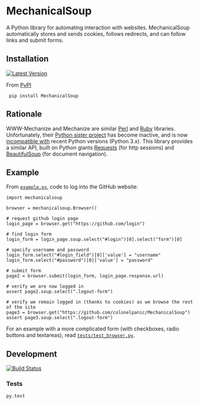 MechanicalSoup
==============

A Python library for automating interaction with websites. MechanicalSoup automatically stores and sends cookies, follows redirects, and can follow links and submit forms.

Installation
------

[![Latest Version](https://pypip.in/version/MechanicalSoup/badge.svg)](https://pypi.python.org/pypi/MechanicalSoup/)

From [PyPI](https://pypi.python.org/pypi/MechanicalSoup/)

     pip install MechanicalSoup
    

Rationale
------

WWW-Mechanize and Mechanize are similar [Perl](http://search.cpan.org/dist/WWW-Mechanize/) and [Ruby](https://github.com/sparklemotion/mechanize) libraries. Unfortunately, their [Python sister project](https://github.com/jjlee/mechanize) has become inactive, and is now [incompatible with](https://github.com/jjlee/mechanize/issues/96) recent Python versions (Python 3.x). This library provides a similar API, built on Python giants [Requests](http://docs.python-requests.org/en/latest/) (for http sessions) and [BeautifulSoup](http://www.crummy.com/software/BeautifulSoup/) (for document navigation).

Example
------

From [`example.py`](example.py), code to log into the GitHub website:

    import mechanicalsoup

    browser = mechanicalsoup.Browser()

    # request github login page
    login_page = browser.get("https://github.com/login")

    # find login form
    login_form = login_page.soup.select("#login")[0].select("form")[0]

    # specify username and password
    login_form.select("#login_field")[0]['value'] = "username"
    login_form.select("#password")[0]['value'] = "password"

    # submit form
    page2 = browser.submit(login_form, login_page.response.url)

    # verify we are now logged in
    assert page2.soup.select(".logout-form")

    # verify we remain logged in (thanks to cookies) as we browse the rest of the site
    page3 = browser.get("https://github.com/colonelpanic/MechanicalSoup")
    assert page3.soup.select(".logout-form")

For an example with a more complicated form (with checkboxes, radio buttons and textareas), read [`tests/test_browser.py`](tests/test_browser.py).

Development
---------

[![Build Status](https://travis-ci.org/colonelpanic/MechanicalSoup.svg?branch=master)](https://travis-ci.org/colonelpanic/MechanicalSoup)

### Tests

    py.test
